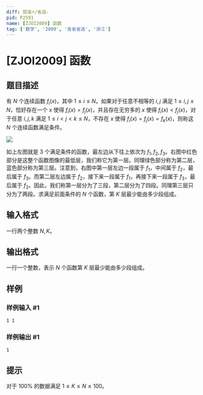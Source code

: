 ```yaml
---
diff: 提高+/省选-
pid: P2591
name: [ZJOI2009] 函数
tag: ['数学', '2009', '各省省选', '浙江']
---
```

# [ZJOI2009] 函数
## 题目描述

有 $N$ 个连续函数 $f_i(x)$，其中 $1\le i\le N$。如果对于任意不相等的 $i,j$ 满足 $1\le i,j\le N$，恰好存在一个 $x$ 使得 $f_i(x)=f_j(x)$，并且存在无穷多的 $x$ 使得 $f_i(x)<f_j(x)$，对于任意 $i,j,k$ 满足 $1\le i < j < k\le N$，不存在 $x$ 使得 $f_i(x)=f_j(x)=f_k(x)$，则称这 $N$ 个连续函数满足条件。

 ![](https://cdn.luogu.com.cn/upload/pic/1708.png) 

如上左图就是 $3$ 个满足条件的函数，最左边从下往上依次为 $f_1,f_2,f_3$。右图中红色部分是这整个函数图像的最低层，我们称它为第一层。同理绿色部分称为第二层，蓝色部分称为第三层。注意到，右图中第一层左边一段属于 $f_1$，中间属于 $f_2$，最后属于 $f_3$。而第二层左边属于 $f_2$，接下来一段属于 $f_1$，再接下来一段属于 $f_3$，最后属于 $f_2$。因此，我们称第一层分为了三段，第二层分为了四段。同理第三层只分为了两段。求满足前面条件的 $N$ 个函数，第 $K$ 层最少能由多少段组成。
## 输入格式

一行两个整数 $N,K$。
## 输出格式

一行一个整数，表示 $N$ 个函数第 $K$ 层最少能由多少段组成。
## 样例

### 样例输入 #1
```
1 1

```
### 样例输出 #1
```
1

```
## 提示

对于 $100\%$ 的数据满足 $1\le K\le N\le 100$。

